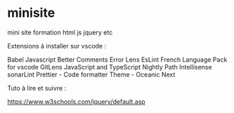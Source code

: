 # minisite
mini site formation html js jquery etc 



Extensions à installer sur vscode :

Babel Javascript
Better Comments
Error Lens
EsLint
French Language Pack for vscode
GitLens
JavaScript and TypeScript Nightly
Path Intellisense
sonarLint
Prettier - Code formatter
Theme - Oceanic Next


Tuto à lire et suivre : 

https://www.w3schools.com/jquery/default.asp

